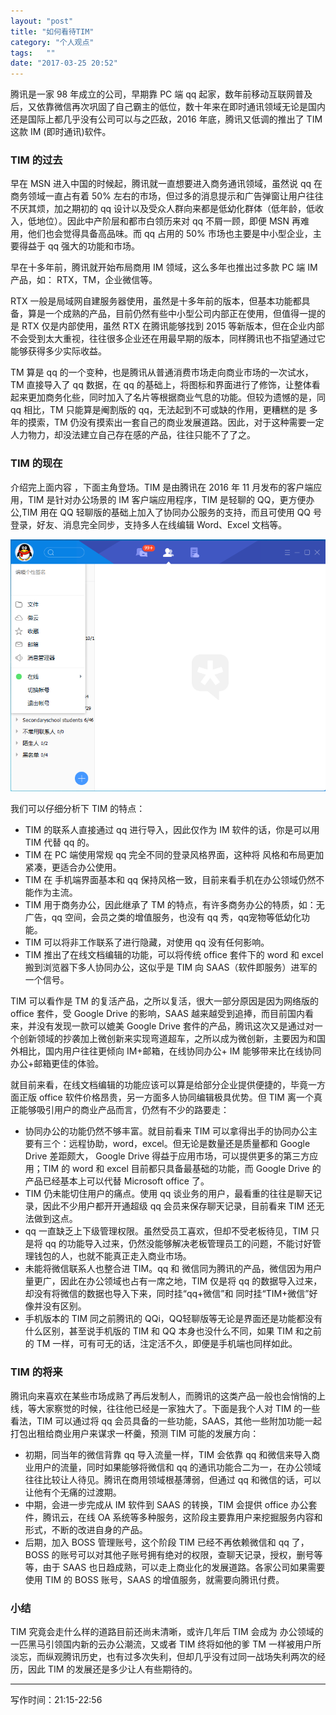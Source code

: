 ```yaml
---
layout: "post"
title: "如何看待TIM"
category: "个人观点"
tags:   ""
date: "2017-03-25 20:52"
---
```


腾讯是一家 98 年成立的公司，早期靠 PC 端 qq 起家，数年前移动互联网普及后，又依靠微信再次巩固了自己霸主的低位，数十年来在即时通讯领域无论是国内还是国际上都几乎没有公司可以与之匹敌，2016 年底，腾讯又低调的推出了 TIM 这款 IM (即时通讯)软件。

### TIM 的过去

早在 MSN 进入中国的时候起，腾讯就一直想要进入商务通讯领域，虽然说 qq 在商务领域一直占有着 50% 左右的市场，但过多的消息提示和广告弹窗让用户往往不厌其烦，加之期初的 qq 设计以及受众人群向来都是低幼化群体（低年龄，低收入，低地位）。因此中产阶层和都市白领历来对 qq 不屑一顾，即便 MSN 再难用，他们也会觉得具备高品味。而 qq 占用的 50% 市场也主要是中小型企业，主要得益于 qq 强大的功能和市场。

早在十多年前，腾讯就开始布局商用 IM 领域，这么多年也推出过多款 PC 端 IM 产品，如： RTX，TM，企业微信等。

RTX 一般是局域网自建服务器使用，虽然是十多年前的版本，但基本功能都具备，算是一个成熟的产品，目前仍然有些中小型公司内部正在使用，但值得一提的是 RTX 仅是内部使用，虽然 RTX 在腾讯能够找到 2015 等新版本，但在企业内部不会受到太大重视，往往很多企业还在用最早期的版本，同样腾讯也不指望通过它能够获得多少实际收益。

TM 算是 qq 的一个变种，也是腾讯从普通消费市场走向商业市场的一次试水，TM 直接导入了 qq 数据，在 qq 的基础上，将图标和界面进行了修饰，让整体看起来更加商务化些，同时加入了名片等根据商业气息的功能。但较为遗憾的是，同 qq 相比，TM 只能算是阉割版的 qq，无法起到不可或缺的作用，更糟糕的是 多年的摸索，TM 仍没有摸索出一套自己的商业发展道路。因此，对于这种需要一定人力物力，却没法建立自己存在感的产品，往往只能不了了之。

<!-- more -->

### TIM 的现在

介绍完上面内容 ，下面主角登场。TIM 是由腾讯在 2016 年 11 月发布的客户端应用，TIM 是针对办公场景的 IM 客户端应用程序，TIM 是轻聊的 QQ，更方便办公,TIM 用在 QQ 轻聊版的基础上加入了协同办公服务的支持，而且可使用 QQ 号登录，好友、消息完全同步，支持多人在线编辑 Word、Excel 文档等。

![](https://raw.githubusercontent.com/noparkinghere/noparkinghere.github.io/master/img/2017-03-25-tim-使用/1.png)

我们可以仔细分析下 TIM 的特点：
- TIM 的联系人直接通过 qq 进行导入，因此仅作为 IM 软件的话，你是可以用 TIM 代替 qq 的。
- TIM 在 PC 端使用常规 qq 完全不同的登录风格界面，这种将 风格和布局更加紧凑，更适合办公使用。
- TIM 在 手机端界面基本和 qq 保持风格一致，目前来看手机在办公领域仍然不能作为主流。
- TIM 用于商务办公，因此继承了 TM 的特点，有许多商务办公的特质，如：无广告，qq 空间，会员之类的增值服务，也没有 qq 秀，qq宠物等低幼化功能。
- TIM 可以将非工作联系了进行隐藏，对使用 qq 没有任何影响。
- TIM 推出了在线文档编辑的功能，可以将传统 office 套件下的 word 和 excel 搬到浏览器下多人协同办公，这似乎是 TIM 向 SAAS（软件即服务）进军的一个信号。

TIM 可以看作是 TM 的复活产品，之所以复活，很大一部分原因是因为网络版的 office 套件，受 Google Drive 的影响，SAAS 越来越受到追捧，而目前国内看来，并没有发现一款可以媲美 Google Drive 套件的产品，腾讯这次又是通过对一个创新领域的抄袭加上微创新来实现弯道超车，之所以成为微创新，主要因为和国外相比，国内用户往往更倾向 IM+邮箱，在线协同办公+ IM 能够带来比在线协同办公+邮箱更佳的体验。

就目前来看，在线文档编辑的功能应该可以算是给部分企业提供便捷的，毕竟一方面正版 office 软件价格昂贵，另一方面多人协同编辑极具优势。但 TIM 离一个真正能够吸引用户的商业产品而言，仍然有不少的路要走：
- 协同办公的功能仍然不够丰富。就目前看来 TIM 可以拿得出手的协同办公主要有三个：远程协助，word，excel。但无论是数量还是质量都和 Google Drive 差距颇大， Google Drive 得益于应用市场，可以提供更多的第三方应用；TIM 的 word 和 excel 目前都只具备最基础的功能，而 Google Drive 的产品已经基本上可以代替 Microsoft office 了。
- TIM 仍未能切住用户的痛点。使用 qq 谈业务的用户，最看重的往往是聊天记录，因此不少用户都开开通超级 qq 会员来保存聊天记录，目前看来 TIM 还无法做到这点。
- qq 一直缺乏上下级管理权限。虽然受员工喜欢，但却不受老板待见，TIM 只是将 qq 的功能导入过来，仍然没能够解决老板管理员工的问题，不能讨好管理钱包的人，也就不能真正走入商业市场。
- 未能将微信联系人也整合进 TIM。qq 和 微信同为腾讯的产品，微信因为用户量更广，因此在办公领域也占有一席之地，TIM 仅是将 qq 的数据导入过来，却没有将微信的数据也导入下来，同时挂“qq+微信”和 同时挂“TIM+微信”好像并没有区别。
- 手机版本的 TIM 同之前腾讯的 QQi，QQ轻聊版等无论是界面还是功能都没有什么区别，甚至说手机版的 TIM 和 QQ 本身也没什么不同，如果 TIM 和之前的 TM 一样，可有可无的话，注定活不久，即便是手机端也同样如此。

### TIM 的将来

腾讯向来喜欢在某些市场成熟了再后发制人，而腾讯的这类产品一般也会悄悄的上线，等大家察觉的时候，往往他已经是一家独大了。下面是我个人对 TIM 的一些看法，TIM 可以通过将 qq 会员具备的一些功能，SAAS，其他一些附加功能一起打包出租给商业用户来谋求一杯羹，预测 TIM 可能的发展方向：
- 初期，同当年的微信背靠 qq 导入流量一样，TIM 会依靠 qq 和微信来导入商业用户的流量，同时如果能够将微信和 qq 的通讯功能合二为一，在办公领域往往比较让人待见。腾讯在商用领域根基薄弱，但通过 qq 和微信的话，可以让他有个无痛的过渡期。
- 中期，会进一步完成从 IM 软件到 SAAS 的转换，TIM 会提供 office 办公套件，腾讯云，在线 OA 系统等多种服务，这阶段主要靠用户来挖掘服务内容和形式，不断的改进自身的产品。
- 后期，加入 BOSS 管理账号，这个阶段 TIM 已经不再依赖微信和 qq 了，BOSS 的账号可以对其他子账号拥有绝对的权限，查聊天记录，授权，删号等等，由于 SAAS 也日趋成熟，可以走上商业化的发展道路。各家公司如果需要使用 TIM 的 BOSS 账号，SAAS 的增值服务，就需要向腾讯付费。

### 小结

TIM 究竟会走什么样的道路目前还尚未清晰，或许几年后 TIM 会成为 办公领域的一匹黑马引领国内新的云办公潮流，又或者 TIM 终将如他的爹 TM 一样被用户所淡忘，而纵观腾讯历史，也有过多次失利，但却几乎没有过同一战场失利两次的经历，因此 TIM 的发展还是多少让人有些期待的。

***

写作时间：21:15-22:56
